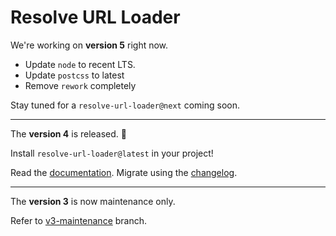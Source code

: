 # Resolve URL Loader

We're working on **version 5** right now.
* Update `node` to recent LTS.
* Update `postcss` to latest
* Remove `rework` completely

Stay tuned for a `resolve-url-loader@next` coming soon.

----

The **version 4** is released. 🥳

Install `resolve-url-loader@latest` in your project!

Read the [documentation](../v4-maintenance/packages/resolve-url-loader/README.md). 
Migrate using the [changelog](../v4-maintenance/packages/resolve-url-loader/CHANGELOG.md).

----

The **version 3** is now maintenance only.

Refer to [v3-maintenance](../v3-maintenance/packages/resolve-url-loader/README.md) branch.
